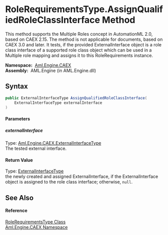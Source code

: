 RoleRequirementsType.AssignQualifiedRoleClassInterface Method
=============================================================
This method supports the Multiple Roles concept in AutomationML 2.0, based on CAEX 2.15. The method is not applicable for documents, based on CAEX 3.0 and later. It tests, if the provided ExternalInterface object is a role class interface of a supported role class object which can be used in a Multiple role mapping and assigns it to this RoleRequirements instance.

  **Namespace:**  [Aml.Engine.CAEX][1]  
  **Assembly:**  AML.Engine (in AML.Engine.dll)

Syntax
------

```csharp
public ExternalInterfaceType AssignQualifiedRoleClassInterface(
	ExternalInterfaceType externalInterface
)
```

#### Parameters

##### *externalInterface*
Type: [Aml.Engine.CAEX.ExternalInterfaceType][2]  
The tested external interface.

#### Return Value
Type: [ExternalInterfaceType][2]  
 the newly created and assigned ExternalInterface, if the ExternalInterface object is assigned to the role class interface; otherwise, `null`. 

See Also
--------

#### Reference
[RoleRequirementsType Class][3]  
[Aml.Engine.CAEX Namespace][1]  

[1]: ../README.md
[2]: ../ExternalInterfaceType/README.md
[3]: README.md
[4]: https://www.automationml.org
[5]: ../../icons/logoShade.png
